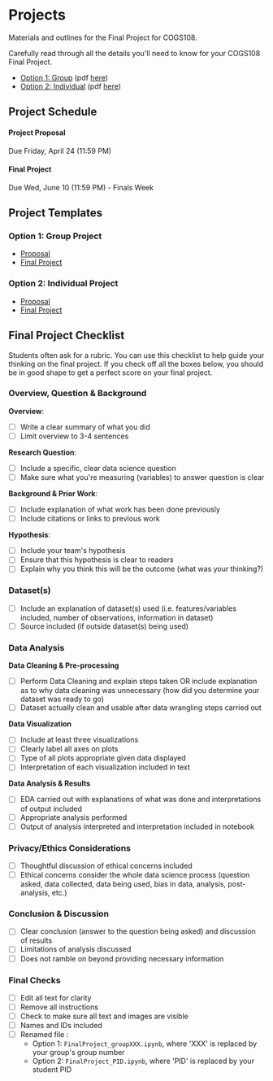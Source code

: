 # Projects 

Materials and outlines for the Final Project for COGS108.

Carefully read through all the details you'll need to know for your COGS108 Final Project.

- [Option 1: Group](https://github.com/COGS108/Projects/Option1_Group/blob/master/FinalProject_Guidelines.md) (pdf [here](https://github.com/COGS108/Projects/Option1_Group/blob/master/FinalProject_Guidelines.pdf))
- [Option 2: Individual](https://github.com/COGS108/Projects/Option2_Individual/blob/master/FinalProject_Guidelines.md) (pdf [here](https://github.com/COGS108/Projects/Option2_Individual/blob/master/FinalProject_Guidelines.pdf))


## Project Schedule

#### Project Proposal
Due Friday, April 24 (11:59 PM)    

#### Final Project
Due Wed, June 10 (11:59 PM) - Finals Week

## Project Templates

### Option 1: Group Project
* [Proposal](https://github.com/COGS108/Projects/Option1_Group/blob/master/ProjectProposal.ipynb)
* [Final Project](https://github.com/COGS108/Projects/Option1_Group/blob/master/FinalProject_group00.ipynb)

### Option 2: Individual Project
* [Proposal](https://github.com/COGS108/Projects/Option2_Individual/blob/master/ProjectProposal.ipynb)
* [Final Project](https://github.com/COGS108/Projects/Option2_Individual/blob/master/FinalProject_GH.ipynb)

## Final Project Checklist

Students often ask for a rubric. You can use this checklist to help guide your thinking on the final project. If you check off all the boxes below, you should be in good shape to get a perfect score on your final project.

### Overview, Question & Background

**Overview**:
- [ ] Write a clear summary of what you did
- [ ] Limit overview to 3-4 sentences

**Research Question**:
- [ ] Include a specific, clear data science question
- [ ] Make sure what you're measuring (variables) to answer question is clear

**Background & Prior Work**:
- [ ] Include explanation of what work has been done previously
- [ ] Include citations or links to previous work

**Hypothesis**:
- [ ] Include your team's hypothesis
- [ ] Ensure that this hypothesis is clear to readers
- [ ] Explain why you think this will be the outcome (what was your thinking?)

### Dataset(s)
- [ ] Include an explanation of dataset(s) used (i.e. features/variables included, number of observations, information in dataset)
- [ ] Source included (if outside dataset(s) being used)

### Data Analysis

**Data Cleaning & Pre-processing**
- [ ] Perform Data Cleaning and explain steps taken OR include explanation as to why data cleaning was unnecessary (how did you determine your dataset was ready to go)
- [ ] Dataset actually clean and usable after data wrangling steps carried out

**Data Visualization**
- [ ] Include at least three visualizations
- [ ] Clearly label all axes on plots
- [ ] Type of all plots appropriate given data displayed
- [ ] Interpretation of each visualization included in text

**Data Analysis & Results**
- [ ] EDA carried out with explanations of what was done and interpretations of output included
- [ ] Appropriate analysis performed 
- [ ] Output of analysis interpreted and interpretation included in notebook

### Privacy/Ethics Considerations
- [ ] Thoughtful discussion of ethical concerns included
- [ ] Ethical concerns consider the whole data science process (question asked, data collected, data being used, bias in data, analysis, post-analysis, etc.)

### Conclusion & Discussion
- [ ] Clear conclusion (answer to the question being asked) and discussion of results
- [ ] Limitations of analysis discussed
- [ ] Does not ramble on beyond providing necessary information

### Final Checks
- [ ] Edit all text for clarity
- [ ] Remove all instructions
- [ ] Check to make sure all text and images are visible
- [ ] Names and IDs included
- [ ] Renamed file :
	- Option 1: `FinalProject_groupXXX.ipynb`, where 'XXX' is replaced by your group's group number
	- Option 2: `FinalProject_PID.ipynb`, where 'PID' is replaced by your student PID
